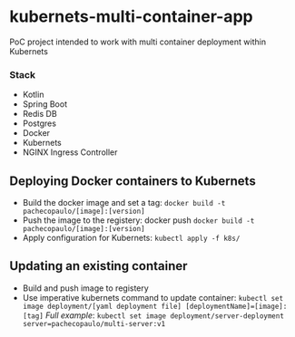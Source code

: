 # kubernets-multi-container-app

PoC project intended to work with multi container deployment within Kubernets

### Stack
   * Kotlin
   * Spring Boot
   * Redis DB
   * Postgres
   * Docker
   * Kubernets
   * NGINX Ingress Controller

## Deploying Docker containers to Kubernets 

* Build the docker image and set a tag: `docker build -t pachecopaulo/[image]:[version]`
* Push the image to the registery: docker push `docker build -t pachecopaulo/[image]:[version]`
* Apply configuration for Kubernets: `kubectl apply -f k8s/`

## Updating an existing container 
* Build and push image to registery
* Use imperative kubernets command to update container: `kubectl set image deployment/[yaml deployment file] [deploymentName]=[image]:[tag]` *Full example*: `kubectl set image deployment/server-deployment server=pachecopaulo/multi-server:v1`
